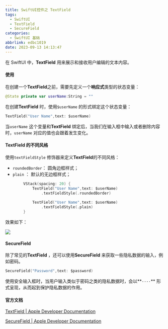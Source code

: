 ```yaml
---
title: SwiftUI控件之 TextField
tags:
  - SwiftUI
  - TextField
  - SecureField
categories:
  - SwiftUI 基础
abbrlink: edbc1019
date: 2023-09-13 14:13:47
---
```


在 SwiftUI 中，**TextField** 用来展示和接收用户编辑的文本内容。

#### 使用

在创建一个**TextField**之前，需要先定义一个**响应式**类型的状态变量：

```swift
@State private var userName:String = ""
```

在创建**TextField** 时，使用`$userName` 的形式绑定这个状态变量：

```swift
TextField("User Name",text: $userName)
```

当`userName` 这个变量和**TextField** 绑定后，当我们在输入框中输入或者删除内容时，`userName` 对应的值也会跟着发生变化。

<!--more-->

#### TextField 的不同风格

使用`textFieldStyle` 修饰器来定义**TextField**的不同风格：

* `roundedBorder`： 圆角边框样式；
* `plain` ： 默认的无边框样式；

```swift
        VStack(spacing: 20) {
            TextField("User Name",text: $userName)
                .textFieldStyle(.roundedBorder)
            
            TextField("User Name",text: $userName)
                .textFieldStyle(.plain)
        }
```

 效果如下：

<img src="https://swift-blogs.oss-cn-shanghai.aliyuncs.com/202309131432602.png"/>

#### SecureField

除了常见的**TextField** ，还可以使用**SecureField** 来获取一些隐私数据的输入，例如密码。

```swift
SecureField("Password",text: $password)
```

使用安全输入框时，当用户输入类似于密码之类的隐私数据时，会以**`····`** 形式呈现，从而起到保护隐私数据的作用。



#### 官方文档

[TextField | Apple Developer Documentation](https://developer.apple.com/documentation/swiftui/textfield)

[SecureField | Apple Developer Documentation](https://developer.apple.com/documentation/swiftui/securefield)
